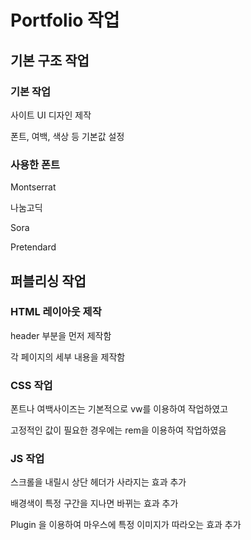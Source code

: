 # Portfolio 작업

## 기본 구조 작업

### 기본 작업

사이트 UI 디자인 제작

폰트, 여백, 색상 등 기본값 설정

### 사용한 폰트

Montserrat

나눔고딕

Sora

Pretendard

## 퍼블리싱 작업

### HTML 레이아웃 제작

header 부분을 먼저 제작함

각 페이지의 세부 내용을 제작함

### CSS 작업

폰트나 여백사이즈는 기본적으로 vw를 이용하여 작업하였고

고정적인 값이 필요한 경우에는 rem을 이용하여 작업하였음

### JS 작업

스크롤을 내릴시 상단 헤더가 사라지는 효과 추가

배경색이 특정 구간을 지나면 바뀌는 효과 추가

Plugin 을 이용하여 마우스에 특정 이미지가 따라오는 효과 추가

